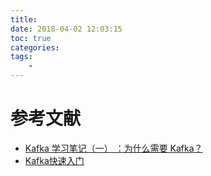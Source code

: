 ```yaml
---
title: 
date: 2018-04-02 12:03:15
toc: true
categories:
tags:
    - 
---
```


<!--more-->

# 参考文献

- [Kafka 学习笔记（一） ：为什么需要 Kafka？](https://scala.cool/2018/03/learning-kafka-1/)
- [Kafka快速入门](http://colobu.com/2014/08/06/kafka-quickstart/)

